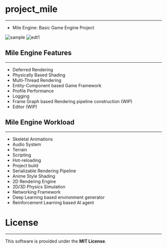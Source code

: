 # project_mile
-------------------------------------
- Mile Engine: Basic Game Engine Project

![sample](https://github.com/SeolYang/project_mile/blob/master/Figures/BarcelonaRooftops.jpg)
![edt1](https://github.com/SeolYang/project_mile/blob/master/Figures/Editor.jpg)

## Mile Engine Features
------------------------------------
- Deferred Rendering
- Physically Based Shading
- Multi-Thread Rendering
- Entity-Component based Game Framework
- Profile Performance
- Logging
- Frame Graph based Rendering pipeline construction (WIP)
- Editor (WIP)

## Mile Engine Workload
-------------------------------------
- Skeletal Animations
- Audio System
- Terrain
- Scripting
- Hot-reloading
- Project build
- Serializable Rendering Pipeline
- Anime Style Shading
- 2D Rendering Engine
- 2D/3D Physics Simulation
- Networking Framework
- Deep Learning based environment generator
- Reinforcement Learning based AI agent

# License
-------------------------------------
This software is provided under the **MIT License**.
